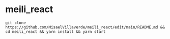 # meili_react
`git clone https://github.com/MisaelVillaverde/meili_react/edit/main/README.md && cd meili_react && yarn install && yarn start`
